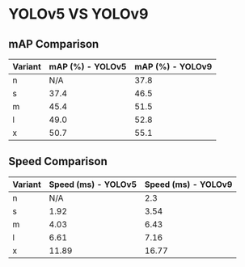 ---
---
# YOLOv5 VS YOLOv9

## mAP Comparison

| Variant | mAP (%) - YOLOv5 | mAP (%) - YOLOv9 |
|---------|--------------------|--------------------|
| n | N/A | 37.8 |
| s | 37.4 | 46.5 |
| m | 45.4 | 51.5 |
| l | 49.0 | 52.8 |
| x | 50.7 | 55.1 |

## Speed Comparison

| Variant | Speed (ms) - YOLOv5 | Speed (ms) - YOLOv9 |
|---------|-----------------------|-----------------------|
| n | N/A | 2.3 |
| s | 1.92 | 3.54 |
| m | 4.03 | 6.43 |
| l | 6.61 | 7.16 |
| x | 11.89 | 16.77 |
